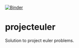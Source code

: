 [![Binder](https://mybinder.org/badge_logo.svg)](https://mybinder.org/v2/gh/leosartaj/projecteuler/master)

# projecteuler
Solution to project euler problems.
